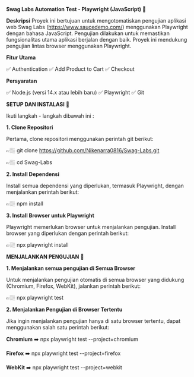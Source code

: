 **Swag Labs Automation Test - Playwright (JavaScript) 🎉**

**Deskripsi**
Proyek ini bertujuan untuk mengotomatiskan pengujian aplikasi web Swag Labs (https://www.saucedemo.com/) menggunakan Playwright dengan bahasa JavaScript. 
Pengujian dilakukan untuk memastikan fungsionalitas utama aplikasi berjalan dengan baik. 
Proyek ini mendukung pengujian lintas browser menggunakan Playwright.

**Fitur Utama**

✅ Authentication
✅ Add Product to Cart
✅ Checkout

**Persyaratan**

✅ Node.js (versi 14.x atau lebih baru)
✅ Playwright 
✅ Git 



**SETUP DAN INSTALASI** 🎉

Ikuti langkah - langkah dibawah ini :

**1. Clone Repositori**

Pertama, clone repositori menggunakan perintah git berikut:

👉🏼 git clone https://github.com/Nikenarra0816/Swag-Labs.git

👉🏼 cd Swag-Labs

**2. Install Dependensi**

Install semua dependensi yang diperlukan, termasuk Playwright, dengan menjalankan perintah berikut:

👉🏼 npm install

**3. Install Browser untuk Playwright**

Playwright memerlukan browser untuk menjalankan pengujian. Install browser yang diperlukan dengan perintah berikut:

👉🏼 npx playwright install




**MENJALANKAN PENGUJIAN** 🎉

**1. Menjalankan semua pengujian di Semua Browser**

Untuk menjalankan pengujian otomatis di semua browser yang didukung (Chromium, Firefox, WebKit), jalankan perintah berikut:

👉🏼 npx playwright test

**2. Menjalankan Pengujian di Browser Tertentu**

Jika ingin menjalankan pengujian hanya di satu browser tertentu, dapat menggunakan salah satu perintah berikut:

**Chromium** ➡️ npx playwright test --project=chromium

**Firefox** ➡️ npx playwright test --project=firefox

**WebKit** ➡️ npx playwright test --project=webkit
